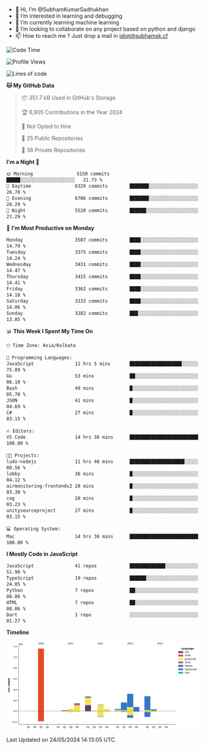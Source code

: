 - 👋 Hi, I’m @SubhamKumarSadhukhan
- 👀 I’m interested in learning and debugging
- 🌱 I’m currently learning machine learning
- 💞️ I’m looking to collaborate on any project based on python and django
- 📫 How to reach me ?
      Just drop a mail in idiot@subhamsk.cf

<!---
SubhamKumarSadhukhan/SubhamKumarSadhukhan is a ✨ special ✨ repository because its `README.md` (this file) appears on your GitHub profile.
You can click the Preview link to take a look at your changes.
--->


<!--START_SECTION:waka-->
![Code Time](http://img.shields.io/badge/Code%20Time-2%2C208%20hrs%2017%20mins-blue)

![Profile Views](http://img.shields.io/badge/Profile%20Views-0-blue)

![Lines of code](https://img.shields.io/badge/From%20Hello%20World%20I%27ve%20Written-2.7%20million%20lines%20of%20code-blue)

**🐱 My GitHub Data** 

> 📦 351.7 kB Used in GitHub's Storage 
 > 
> 🏆 6,905 Contributions in the Year 2024
 > 
> 🚫 Not Opted to Hire
 > 
> 📜 25 Public Repositories 
 > 
> 🔑 38 Private Repositories 
 > 
**I'm a Night 🦉** 

```text
🌞 Morning                5150 commits        █████░░░░░░░░░░░░░░░░░░░░   21.73 % 
🌆 Daytime                6329 commits        ███████░░░░░░░░░░░░░░░░░░   26.70 % 
🌃 Evening                6706 commits        ███████░░░░░░░░░░░░░░░░░░   28.29 % 
🌙 Night                  5520 commits        ██████░░░░░░░░░░░░░░░░░░░   23.29 % 
```
📅 **I'm Most Productive on Monday** 

```text
Monday                   3507 commits        ████░░░░░░░░░░░░░░░░░░░░░   14.79 % 
Tuesday                  3375 commits        ████░░░░░░░░░░░░░░░░░░░░░   14.24 % 
Wednesday                3431 commits        ████░░░░░░░░░░░░░░░░░░░░░   14.47 % 
Thursday                 3415 commits        ████░░░░░░░░░░░░░░░░░░░░░   14.41 % 
Friday                   3362 commits        ████░░░░░░░░░░░░░░░░░░░░░   14.18 % 
Saturday                 3333 commits        ████░░░░░░░░░░░░░░░░░░░░░   14.06 % 
Sunday                   3282 commits        ███░░░░░░░░░░░░░░░░░░░░░░   13.85 % 
```


📊 **This Week I Spent My Time On** 

```text
🕑︎ Time Zone: Asia/Kolkata

💬 Programming Languages: 
JavaScript               11 hrs 5 mins       ███████████████████░░░░░░   75.89 % 
Go                       53 mins             ██░░░░░░░░░░░░░░░░░░░░░░░   06.10 % 
Bash                     49 mins             █░░░░░░░░░░░░░░░░░░░░░░░░   05.70 % 
JSON                     41 mins             █░░░░░░░░░░░░░░░░░░░░░░░░   04.69 % 
C#                       27 mins             █░░░░░░░░░░░░░░░░░░░░░░░░   03.15 % 

🔥 Editors: 
VS Code                  14 hrs 36 mins      █████████████████████████   100.00 % 

🐱‍💻 Projects: 
ludo-nodejs              11 hrs 46 mins      ████████████████████░░░░░   80.56 % 
lobby                    36 mins             █░░░░░░░░░░░░░░░░░░░░░░░░   04.12 % 
airmonitoring-frontendv2 28 mins             █░░░░░░░░░░░░░░░░░░░░░░░░   03.30 % 
cog                      28 mins             █░░░░░░░░░░░░░░░░░░░░░░░░   03.23 % 
unitysourceproject       27 mins             █░░░░░░░░░░░░░░░░░░░░░░░░   03.15 % 

💻 Operating System: 
Mac                      14 hrs 36 mins      █████████████████████████   100.00 % 
```

**I Mostly Code in JavaScript** 

```text
JavaScript               41 repos            █████████████░░░░░░░░░░░░   51.90 % 
TypeScript               19 repos            ██████░░░░░░░░░░░░░░░░░░░   24.05 % 
Python                   7 repos             ██░░░░░░░░░░░░░░░░░░░░░░░   08.86 % 
HTML                     7 repos             ██░░░░░░░░░░░░░░░░░░░░░░░   08.86 % 
Dart                     1 repo              ░░░░░░░░░░░░░░░░░░░░░░░░░   01.27 % 
```



**Timeline**

![Lines of Code chart](https://raw.githubusercontent.com/SubhamKumarSadhukhan/SubhamKumarSadhukhan/main/assets/bar_graph.png)


 Last Updated on 24/05/2024 14:13:05 UTC
<!--END_SECTION:waka-->
